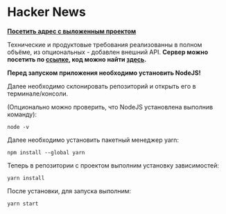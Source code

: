 # Hacker News
**[Посетить адрес с выложенным проектом](https://avito-test-task-fh74e5jcq-shortytapki.vercel.app/)**

Технические и продуктовые требования реализованны в полном объёме, из опциональных - добавлен внешний API.
**Сервер можно посетить по [ссылке](https://st-news-api-production.up.railway.app/), код можно найти [здесь](https://github.com/shortytapki/api).**


**Перед запуском приложения необходимо установить NodeJS!**

Далее необходимо склонировать репозиторий и открыть его в терминале/консоли.


(Опционально можно проверить, что NodeJS установлена выполнив команду):

```
node -v
```

Далее необходимо установить пакетный менеджер yarn:

```
npm install --global yarn
```

Теперь в репозитории с проектом выполним установку зависимостей:

```
yarn install
```

После установки, для запуска выполним:

```
yarn start
```

